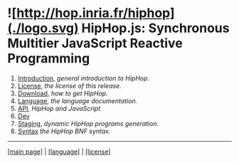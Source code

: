 ![http://hop.inria.fr/hiphop](./logo.svg) HipHop.js: Synchronous Multitier JavaScript Reactive Programming
=============================================================================



  1. [Introduction](./_index.md), _general introduction to HipHop._
  2. [License](./license.md), _the license of this release._
  3. [Download](./download.md), _how to get HipHop._
  4. [Language](./lang/README.md), _the language documentation._
  5. [API](./api.md), _HipHop and JavaScript._
  6. [Dev](./dev.md)
  7. [Staging](./staging.md), _dynamic HipHop programs generation._
  8. [Syntax](./syntax/hiphop.bnf) _the HipHop BNF syntax._
  

 - - - - - - - - - - - - - - - - - - - - - - - - - - - - - - - - - - - - - - - -
[[main page]](../README.md) | [[language]](./lang/README.md) | [[license]](./license.md)
